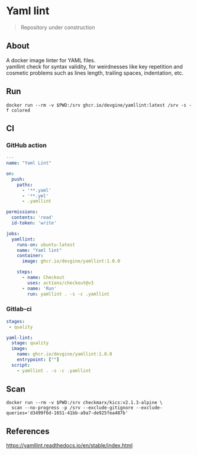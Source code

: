 # Yaml lint

> Repository under construction

## About
A docker image linter for YAML files.<br>
yamllint check for syntax validity, for weirdnesses like key repetition and cosmetic problems such as lines length, trailing spaces, indentation, etc.

## Run
```shell
docker run --rm -v $PWD:/srv ghcr.io/devgine/yamllint:latest /srv -s -f colored
```

## CI
### GitHub action
```yaml
---
name: "Yaml Lint"

on:
  push:
    paths:
      - '**.yaml'
      - '**.yml'
      - .yamllint

permissions:
  contents: 'read'
  id-token: 'write'

jobs:
  yamllint:
    runs-on: ubuntu-latest
    name: "Yaml lint"
    container:
      image: ghcr.io/devgine/yamllint:1.0.0

    steps:
      - name: Checkout
        uses: actions/checkout@v3
      - name: 'Run'
        run: yamllint . -s -c .yamllint

```

### Gitlab-ci
```yaml
stages:
 - quality

yaml-lint:
  stage: quality
  image:
    name: ghcr.io/devgine/yamllint:1.0.0
    entrypoint: [""]
  script:
    - yamllint . -s -c .yamllint
```

## Scan
```shell
docker run --rm -v $PWD:/srv checkmarx/kics:v2.1.3-alpine \
  scan --no-progress -p /srv --exclude-gitignore --exclude-queries='d3499f6d-1651-41bb-a9a7-de925fea487b'
```

## References
https://yamllint.readthedocs.io/en/stable/index.html
